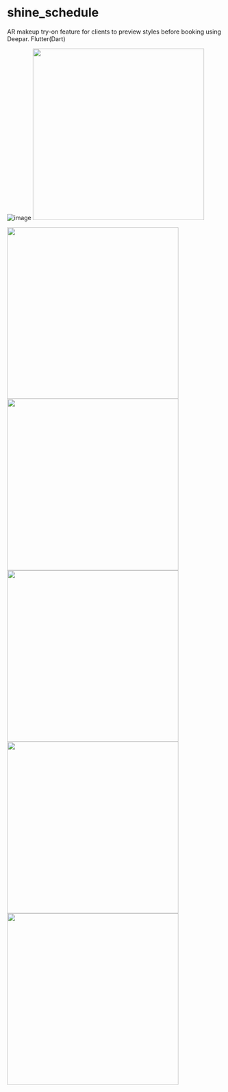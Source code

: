 # shine_schedule
AR makeup try-on feature for clients to preview styles before booking using Deepar.
Flutter(Dart)

![image]()
<img src="https://github.com/user-attachments/assets/e8d9edc2-f02c-4c7b-b0f3-177499d50d33" width="400">


<img src="https://github.com/user-attachments/assets/a989a9fb-9f87-467a-b044-b125e99f02be" width="400">

<img src="https://github.com/user-attachments/assets/82b3fcef-09ae-4131-ad17-0aedcdc3fbd3" width="400">
<img src="https://media.licdn.com/dms/image/v2/D5622AQGUXpTNSO4wQA/feedshare-shrink_1280/feedshare-shrink_1280/0/1723085156276?e=1741219200&v=beta&t=EYEVegoJfxngIGLyC3mSsR34sQh8LJ7HDyCnOvSEHXk" width="400">
<img src="https://github.com/user-attachments/assets/7be160b1-1331-4073-8bb7-6917f430a047)
" width="400">

<img src="https://github.com/user-attachments/assets/8e464817-833f-4c3f-abcc-f366884a67bc" width="400">

